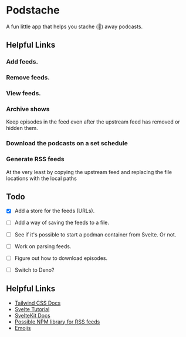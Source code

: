 # Podstache

A fun little app that helps you stache (🥸) away podcasts.


## Helpful Links


### Add feeds.

### Remove feeds.

### View feeds.

### Archive shows

Keep episodes in the feed even after the upstream feed has removed or hidden them.


### Download the podcasts on a set schedule

### Generate RSS feeds


At the very least by copying the upstream feed and replacing the file locations with the local paths


## Todo

- [x] Add a store for the feeds (URLs).
- [ ] Add a way of saving the feeds to a file.
- [ ] See if it's possible to start a podman container from Svelte. Or not.
- [ ] Work on parsing feeds.
- [ ] Figure out how to download episodes.
- [ ] Switch to Deno?


## Helpful Links

- [Tailwind CSS Docs](https://tailwindcss.com/docs/utility-first)
- [Svelte Tutorial](https://learn.svelte.dev/tutorial)
- [SvelteKit Docs](https://kit.svelte.dev/docs/introduction)
- [Possible NPM library for RSS feeds](https://github.com/jpmonette/feed)
- [Emojis](https://unicode.org/Public/emoji/15.0/emoji-sequences.txt)